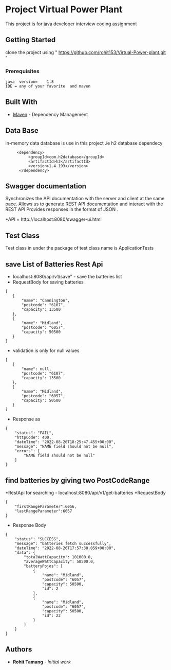 # Project Virtual Power Plant

This  project is  for  java developer interview coding assignment 

## Getting Started

clone the project using " https://github.com/rohit153/Virtual-Power-plant.git  "

### Prerequisites

```
java  version=    1.8
IDE = any of your favorite  and maven 
```



## Built With

* [Maven](https://maven.apache.org/) - Dependency Management
## Data Base 
in-memory data database is use in this project  .ie h2 database
 dependecy
  ````
       <dependency>
            <groupId>com.h2database</groupId>
            <artifactId>h2</artifactId>
            <version>1.4.193</version>
        </dependency>
   ````

## Swagger documentation

Synchronizes the API documentation with the server and client at the same pace.
Allows us to generate REST API documentation and interact with the REST API
Provides responses in the format of JSON .

*API = http://localhost:8080/swagger-ui.html

## Test Class 

Test class in under the  package of test class name is ApplicationTests


## save List of Batteries Rest Api  


*  localhost:8080/api/v1/save" - save the batteries list 
* RequestBody for saving batteries
 ````
[
    {
        "name": "Cannington",
        "postcode": "6107",
        "capacity": 13500
    },
    {
        "name": "Midland",
        "postcode": "6057",
        "capacity": 50500
    }
]
 ````
* validation is only for null values
 ````
[
    {
        "name": null,
        "postcode": "6107",
        "capacity": 13500
    },
    {
        "name": "Midland",
        "postcode": "6057",
        "capacity": 50500
    }
]
 ````

* Response as
````````
{
    "status": "FAIL",
    "httpCode": 400,
    "dateTime": "2022-08-26T18:25:47.455+00:00",
    "message": "NAME field should not be null",
    "errors": [
        "NAME field should not be null"
    ]
}
````````


## find batteries  by giving two PostCodeRange 
*RestApi for searching - localhost:8080/api/v1/get-batteries
*RequestBody
```````` 
{
    "firstRangeParameter":6056,
    "lastRangeParameter":6057
}
```````` 

* Response Body
````
{
    "status": "SUCCESS",
    "message": "batteries fetch successfully",
    "dateTime": "2022-08-26T17:57:30.059+00:00",
    "data": {
        "totalWattCapacity": 101000.0,
        "averageWattCapacity": 50500.0,
        "batteryPojos": [
            {
                "name": "Midland",
                "postcode": "6057",
                "capacity": 50500,
                "id": 2
            },
            {
                "name": "Midland",
                "postcode": "6057",
                "capacity": 50500,
                "id": 22
            }
        ]
    }
}
````


## Authors

* **Rohit Tamang** - *Initial work*

